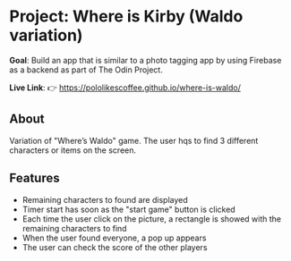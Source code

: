 # Project: Where is Kirby (Waldo variation)

**Goal**:
Build an app that is similar to a photo tagging app by using Firebase as a backend as part of The Odin Project.

**Live Link**:
👉 https://pololikescoffee.github.io/where-is-waldo/

## About
Variation of "Where’s Waldo" game. The user hqs to find 3 different characters or items on the screen.

## Features
- Remaining characters to found are displayed
- Timer start has soon as the "start game" button is clicked
- Each time the user click on the picture, a rectangle is showed with the remaining characters to find
- When the user found everyone, a pop up appears
- The user can check the score of the other players
